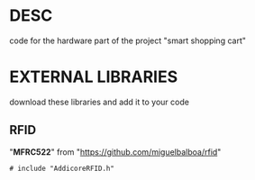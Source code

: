 # DESC
code for the hardware part of the project "smart shopping cart"

# EXTERNAL LIBRARIES
download these libraries and add it to your code

## RFID 
"**MFRC522**" from "https://github.com/miguelbalboa/rfid"


```# include "AddicoreRFID.h"```

